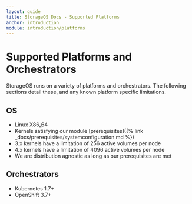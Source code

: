 ```yaml
---
layout: guide
title: StorageOS Docs - Supported Platforms
anchor: introduction
module: introduction/platforms
---
```


# Supported Platforms and Orchestrators

StorageOS runs on a variety of platforms and orchestrators. The following
sections detail these, and any known platform specific limitations.

## OS

- Linux X86_64
- Kernels satisfying our module [prerequisites]({% link _docs/prerequisites/systemconfiguration.md %})
- 3.x kernels have a limitation of 256 active volumes per node
- 4.x kernels have a limitation of 4096 active volumes per node
- We are distribution agnostic as long as our prerequisites are met

## Orchestrators

- Kubernetes 1.7+
- OpenShift 3.7+

